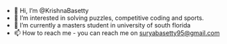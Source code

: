 - 👋 Hi, I’m @KrishnaBasetty
- 👀 I’m interested in solving puzzles, competitive coding and sports.
- 🌱 I’m currently a masters student in university of south florida
- 📫 How to reach me - you can reach me on suryabasetty95@gmail.com

<!---
suryabasetty/suryabasetty is a ✨ special ✨ repository because its `README.md` (this file) appears on your GitHub profile.
You can click the Preview link to take a look at your changes.
--->
